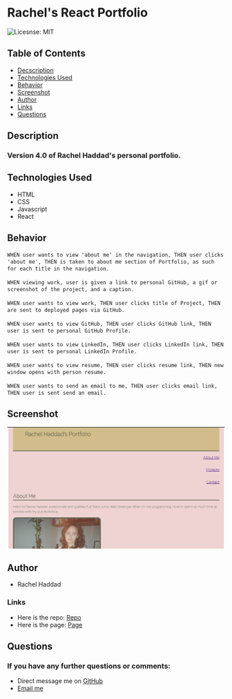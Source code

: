 # Rachel's React Portfolio

![Licesnse: MIT](https://img.shields.io/badge/badge-MIT-blue)

## Table of Contents

- [Decscription](./README.md#description)
- [Technologies Used](./README.md#technologies-used)
- [Behavior](./README.md#behavior)
- [Screenshot](./README.md#screenshot)
- [Author](./README.md#author)
- [Links](./README.md#links)
- [Questions](./README.md#questions)

## Description

### Version 4.0 of Rachel Haddad's personal portfolio.

## Technologies Used

- HTML
- CSS
- Javascript
- React

## Behavior

```
WHEN user wants to view 'about me' in the navigation, THEN user clicks 'about me', THEN is taken to about me section of Portfolio, as such for each title in the navigation.

WHEN viewing work, user is given a link to personal GitHub, a gif or screenshot of the project, and a caption.

WHEN user wants to view work, THEN user clicks title of Project, THEN are sent to deployed pages via GitHub.

WHEN user wants to view GitHub, THEN user clicks GitHub link, THEN user is sent to personal GitHub Profile.

WHEN user wants to view LinkedIn, THEN user clicks LinkedIn link, THEN user is sent to personal LinkedIn Profile.

WHEN user wants to view resume, THEN user clicks resume link, THEN new window opens with person resume.

WHEN user wants to send an email to me, THEN user clicks email link, THEN user is sent send an email.
```

## Screenshot

![Screenshot of Rachel's Portfolio](/src/imgs/Screen%20Shot%202022-05-22%20at%205.46.33%20PM.png)

## Author

- Rachel Haddad

### Links

- Here is the repo: [Repo](https://github.com/buttercupsmom/thePortfolio)
- Here is the page: [Page](https://mighty-caverns-90670.herokuapp.com/)

## Questions

### If you have any further questions or comments:

- Direct message me on [GitHub](https://github.com/buttercupsmom)
- [Email me](mailto:yarkony.rachel@gmail.com)
